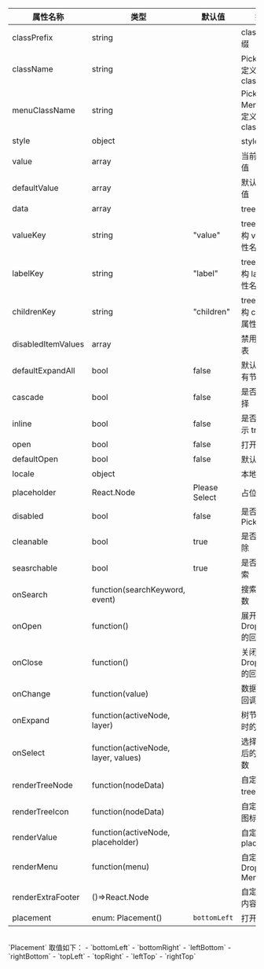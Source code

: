 | 属性名称           | 类型                                | 默认值        | 描述                            |
| ------------------ | ----------------------------------- | ------------- | ------------------------------- |
| classPrefix        | string                              |               | class 的前缀                    |
| className          | string                              |               | Picker 的自定义 className       |
| menuClassName      | string                              |               | Picker Menu 的自定义 className  |
| style              | object                              |               | style 样式                      |
| value              | array                               |               | 当前选中的值                    |
| defaultValue       | array                               |               | 默认选中的值                    |
| data               | array                               |               | tree 数据                       |
| valueKey           | string                              | "value"       | tree 数据结构 value 属性名称    |
| labelKey           | string                              | "label"       | tree 数据结构 label 属性名称    |
| childrenKey        | string                              | "children"    | tree 数据结构 children 属性名称 |
| disabledItemValues | array                               |               | 禁用节点列表                    |
| defaultExpandAll   | bool                                | false         | 默认展开所有节点                |
| cascade            | bool                                | false         | 是否级联选择                    |
| inline             | bool                                | false         | 是否内联显示 tree               |
| open               | bool                                | false         | 打开（受控）                    |
| defaultOpen        | bool                                | false         | 默认打开                        |
| locale             | object                              |               | 本地语言                        |
| placeholder        | React.Node                          | Please Select | 占位符                          |
| disabled           | bool                                | false         | 是否禁用 Picker                 |
| cleanable          | bool                                | true          | 是否可以清除                    |
| seasrchable        | bool                                | true          | 是否可以搜索                    |
| onSearch           | function(searchKeyword, event)      |               | 搜索回调函数                    |
| onOpen             | function()                          |               | 展开 Dropdown 的回调函数        |
| onClose            | function()                          |               | 关闭 Dropdown 的回调函数        |
| onChange           | function(value)                     |               | 数据改变的回调函数              |
| onExpand           | function(activeNode, layer)         |               | 树节点展示时的回调              |
| onSelect           | function(activeNode, layer, values) |               | 选择树节点后的回调函数          |
| renderTreeNode     | function(nodeData)                  |               | 自定义渲染 tree 节点            |
| renderTreeIcon     | function(nodeData)                  |               | 自定义渲染 图标                 |
| renderValue        | function(activeNode, placeholder)   |               | 自定义渲染 placeholder          |
| renderMenu         | function(menu)                      |               | 自定义渲染 Dropdown Menu        |
| renderExtraFooter  | ()=>React.Node                      |               | 自定义页脚内容                  |
| placement          | enum: Placement()                   | `bottomLeft`  | 打开位置                        |

<br/>
`Placement` 取值如下：
- `bottomLeft`
- `bottomRight`
- `leftBottom`
- `rightBottom`
- `topLeft`
- `topRight`
- `leftTop`
- `rightTop`
